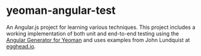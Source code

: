 yeoman-angular-test
===================

An Angular.js project for learning various techniques.  This project includes a working implementation of both unit and end-to-end testing using the [Angular Generator for Yeoman](https://github.com/yeoman/generator-angular) and uses examples from John Lundquist at [egghead.io](http://www.egghead.io/).
